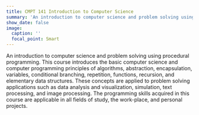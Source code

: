 ```yaml
---
title: CMPT 141 Introduction to Computer Science
summary: 'An introduction to computer science and problem solving using procedural programming. This course introduces the basic computer science and computer programming principles of algorithms, abstraction, encapsulation, variables, conditional branching, repetition, functions, recursion, and elementary data structures. These concepts are applied to problem solving applications such as data analysis and visualization, simulation, text processing, and image processing. The programming skills acquired in this course are applicable in all fields of study, the work-place, and personal projects.'
show_date: false
image:
  caption: ''
  focal_point: Smart
---
```

An introduction to computer science and problem solving using procedural programming. This course introduces the basic computer science and computer programming principles of algorithms, abstraction, encapsulation, variables, conditional branching, repetition, functions, recursion, and elementary data structures. These concepts are applied to problem solving applications such as data analysis and visualization, simulation, text processing, and image processing. The programming skills acquired in this course are applicable in all fields of study, the work-place, and personal projects.